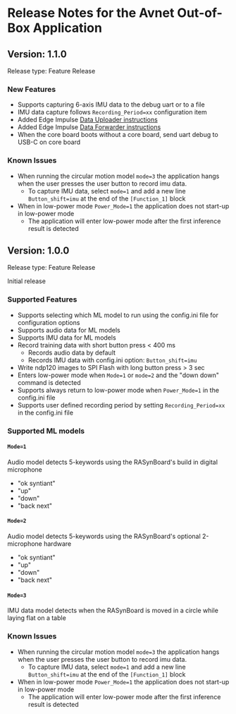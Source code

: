 # Release Notes for the Avnet Out-of-Box Application

## Version: 1.1.0
Release type: Feature Release

### New Features
- Supports capturing 6-axis IMU data to the debug uart or to a file
- IMU data capture follows ```Recording_Period=xx``` configuration item
- Added Edge Impulse [Data Uploader instructions](./docs/EdgeImpulseUploader.md)
- Added Edge Impulse [Data Forwarder instructions](./docs/EdgeImpulseDataForwarder.md)
- When the core board boots without a core board, send uart debug to USB-C on core board

### Known Issues
- When running the circular motion model ```mode=3``` the application hangs when the user presses the user button to record imu data. 
  - To capture IMU data, select ```mode=1``` and add a new line ```Button_shift=imu``` at the end of the ```[Function_1]``` block
- When in low-power mode ```Power_Mode=1``` the application does not start-up in low-power mode
  - The application will enter low-power mode after the first inference result is detected
  
## Version: 1.0.0
Release type: Feature Release

Initial release

### Supported Features
- Supports selecting which ML model to run using the config.ini file for configuration options
- Supports audio data for ML models
- Supports IMU data for ML models
- Record training data with short button press < 400 ms
  - Records audio data by default
  - Records IMU data with config.ini option: ```Button_shift=imu```
- Write ndp120 images to SPI Flash with long button press > 3 sec
- Enters low-power mode when ```Mode=1``` or ```mode=2``` and the "down down" command is detected
- Supports always return to low-power mode when ```Power_Mode=1``` in the config.ini file
- Supports user defined recording period by setting ```Recording_Period=xx``` in the config.ini file

### Supported ML models
#### ```Mode=1```
Audio model detects 5-keywords using the RASynBoard's build in digital microphone

- "ok syntiant"
- "up"
- "down"
- "back next"

#### ```Mode=2```
Audio model detects 5-keywords using the RASynBoard's optional 2-microphone hardware

- "ok syntiant"
- "up"
- "down"
- "back next"

#### ```Mode=3```
IMU data model detects when the RASynBoard is moved in a circle while laying flat on a table


### Known Issues
- When running the circular motion model ```mode=3``` the application hangs when the user presses the user button to record imu data. 
  - To capture IMU data, select ```mode=1``` and add a new line ```Button_shift=imu``` at the end of the ```[Function_1]``` block
- When in low-power mode ```Power_Mode=1``` the application does not start-up in low-power mode
  - The application will enter low-power mode after the first inference result is detected